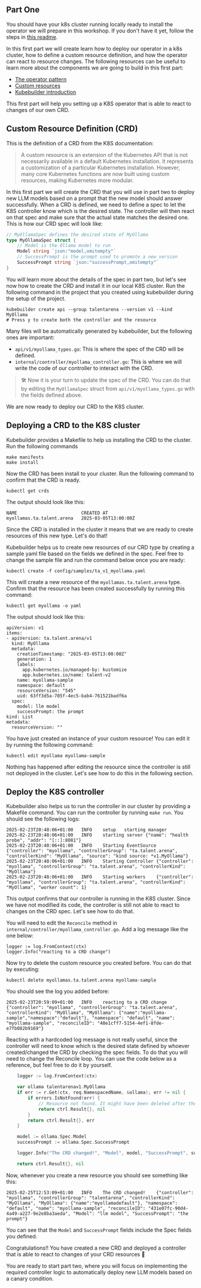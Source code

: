 ## Part One

You should have your k8s cluster running locally ready to install the operator we will prepare in 
this workshop. If you don't have it yet, follow the steps in [this readme](../README.md).

In this first part we will create learn how to deploy our operator in a k8s cluster, how to define 
a custom resource definition, and how the operator can react to resource changes. The following resources can be
useful to learn more about the components we are going to build in this first part: 

* [The operator pattern](https://kubernetes.io/docs/concepts/extend-kubernetes/operator/)
* [Custom resources](https://kubernetes.io/docs/concepts/extend-kubernetes/api-extension/custom-resources/)
* [Kubebuilder introduction](https://book.kubebuilder.io/introduction)

This first part will help you setting up a K8S operator that is able to react to changes of our own
CRD.

## Custom Resource Definition (CRD)

This is the definition of a CRD from the K8S documentation:

> A custom resource is an extension of the Kubernetes API that is not necessarily available in a default Kubernetes installation.
> It represents a customization of a particular Kubernetes installation.
> However, many core Kubernetes functions are now built using custom resources, making Kubernetes more modular.

In this first part we will create the CRD that you will use in part two to deploy new LLM models
based on a prompt that the new model should answer successfully. When a CRD is defined, we need to 
define a spec to let the K8S controller know which is the desired state. The controller will then 
react on that spec and make sure that the actual state matches the desired one. This is how our CRD spec will 
look like: 

```go
// MyOllamaSpec defines the desired state of MyOllama
type MyOllamaSpec struct {
	// Model is the Ollama model to run
	Model string `json:"model,omitempty"`
	// SuccessPrompt is the prompt used to promote a new version
	SuccessPrompt string `json:"successPrompt,omitempty"`
}
```

You will learn more about the details of the spec in part two, but let's see now how to create the
CRD and install it in our local K8S cluster. Run the following command in the project that you created
using kubebuilder during the setup of the project.

```
kubebuilder create api --group talentarena --version v1 --kind MyOllama
# Press y to create both the controller and the resource 
```

Many files will be automatically generated by kubebuilder, but the following ones are important:

* `api/v1/myollama_types.go`: This is where the spec of the CRD will be defined.
* `internal/controller/myollama_controller.go`: This is where we will write the code of our controller
to interact with the CRD.

> 🛠️ Now it is your turn to update the spec of the CRD. You can do that by editing the `MyOllamaSpec`
> struct from `api/v1/myollama_types.go` with the fields defined above. 

We are now ready to deploy our CRD to the K8S cluster. 

## Deploying a CRD to the K8S cluster

Kubebuilder provides a Makefile to help us installing the CRD to the cluster. Run the following commands

```
make manifests
make install
```

Now the CRD has been install to your cluster. Run the following command to confirm that the CRD is ready.

```
kubectl get crds
```

The output should look like this:

```
NAME                        CREATED AT
myollamas.ta.talent.arena   2025-03-05T13:00:00Z
```

Since the CRD is installed in the cluster it means that we are ready to create resources of this new 
type. Let's do that!

Kubebuilder helps us to create new resources of our CRD type by creating a sample yaml file based 
on the fields we defined in the spec. Feel free to change the sample file and run the command
below once you are ready: 

```
kubectl create -f config/samples/ta_v1_myollama.yaml
```

This will create a new resource of the `myollamas.ta.talent.arena` type. Confirm that the resource
has been created successfully by running this command: 

```
kubectl get myollama -o yaml
```

The output should look like this: 

```
apiVersion: v1
items:
- apiVersion: ta.talent.arena/v1
  kind: MyOllama
  metadata:
    creationTimestamp: "2025-03-05T13:00:00Z"
    generation: 1
    labels:
      app.kubernetes.io/managed-by: kustomize
      app.kubernetes.io/name: talent-v2
    name: myollama-sample
    namespace: default
    resourceVersion: "545"
    uid: 63ff3d5a-705f-4ec5-bab4-761521badf6a
  spec:
    model: llm model
    successPrompt: the prompt
kind: List
metadata:
  resourceVersion: ""
```

You have just created an instance of your custom resource! You can edit it by running the following
command: 

```
kubectl edit myollama myollama-sample
```

Nothing has happened after editing the resource since the controller is still not deployed in the cluster.
Let's see how to do this in the following section.

## Deploy the K8S controller

Kubebuilder also helps us to run the controller in our cluster by providing a Makefile command. 
You can run the controller by running `make run`. You should see the following logs:

```
2025-02-23T20:48:06+01:00	INFO	setup	starting manager
2025-02-23T20:48:06+01:00	INFO	starting server	{"name": "health probe", "addr": "[::]:8081"}
2025-02-23T20:48:06+01:00	INFO	Starting EventSource	{"controller": "myollama", "controllerGroup": "ta.talent.arena", "controllerKind": "MyOllama", "source": "kind source: *v1.MyOllama"}
2025-02-23T20:48:06+01:00	INFO	Starting Controller	{"controller": "myollama", "controllerGroup": "ta.talent.arena", "controllerKind": "MyOllama"}
2025-02-23T20:48:06+01:00	INFO	Starting workers	{"controller": "myollama", "controllerGroup": "ta.talent.arena", "controllerKind": "MyOllama", "worker count": 1}
```

This output confirms that our controller is running in the K8S cluster. Since we have not modified 
its code, the controller is still not able to react to changes on the CRD spec. Let's see how 
to do that. 

You will need to edit the `Reconcile` method in `internal/controller/myollama_controller.go`.
Add a log message like the one below:

```
logger := log.FromContext(ctx)
logger.Info("reacting to a CRD change")
```

Now try to delete the custom resource you created before. You can do that by executing: 

```
kubectl delete myollamas.ta.talent.arena myollama-sample
```

You should see the log you added before: 

```
2025-02-23T20:59:09+01:00	INFO	reacting to a CRD change	{"controller": "myollama", "controllerGroup": "ta.talent.arena", "controllerKind": "MyOllama", "MyOllama": {"name":"myollama-sample","namespace":"default"}, "namespace": "default", "name": "myollama-sample", "reconcileID": "48e1cff7-5154-4ef1-8fde-e7fb082b9169"}
```

Reacting with a hardcoded log message is not really useful, since the controller will need to know
which is the desired state defined by whoever created/changed the CRD by checking the spec fields.
To do that you will need to change the Reconcile loop. You can use the code below as a reference, 
but feel free to do it by yourself.

```go
	logger := log.FromContext(ctx)

	var ollama talentarenav1.MyOllama
	if err := r.Get(ctx, req.NamespacedName, &ollama); err != nil {
		if errors.IsNotFound(err) {
			// Resource not found. It might have been deleted after the reconcile request.
			return ctrl.Result{}, nil
		}
		return ctrl.Result{}, err
	}

	model := ollama.Spec.Model
	successPrompt := ollama.Spec.SuccessPrompt

	logger.Info("The CRD changed!", "Model", model, "SuccessPrompt", successPrompt)

	return ctrl.Result{}, nil

```

Now, whenever you create a new resource you should see something like this: 

```
2025-02-25T12:53:09+01:00	INFO	The CRD changed!	{"controller": "myollama", "controllerGroup": "talentarena", "controllerKind": "MyOllama", "MyOllama": {"name":"myollamadefault"}, "namespace": "default", "name": "myollama-sample", "reconcileID": "431e07fc-90d4-4a49-a227-9e2e8ba3aeda", "Model": "llm model", "SuccessPrompt": "the prompt"}
```

You can see that the `Model` and `SuccessPrompt` fields include the Spec fields you defined.

Congratulations!! You have created a new CRD and deployed a controller that is able to react
to changes of your CRD resources 🎉

You are ready to start part two, where you will focus on implementing the required controller logic
to automatically deploy new LLM models based on a canary condition. 
